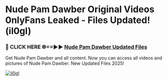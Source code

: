 # Nude Pam Dawber Original Videos 0nlyFans Leaked - Files Updated! (il0gl)

<h3>🔴 CLICK HERE 🌐==►► <a href="https://tinyurl.com/yrmya6cz" rel="nofollow">Nude Pam Dawber Updated Files</a></h3>

Get Nude Pam Dawber and all content. Now you can access all videos and pictures of Nude Pam Dawber. New Updated Files 2025!

[![il0gl](https://i.imgur.com/FMdXYCs.gif)](https://tinyurl.com/yrmya6cz)
